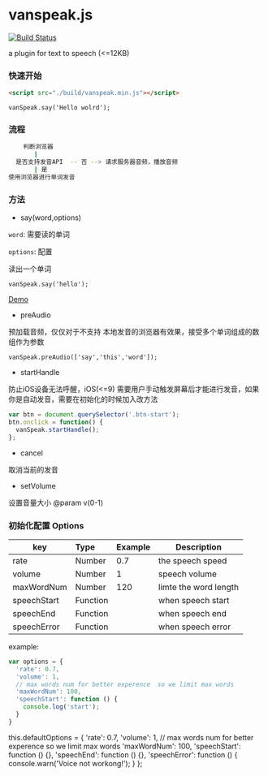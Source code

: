 # vanspeak.js

[![Build Status](https://travis-ci.org/Vanthink-UED/vanspeak.svg?branch=master)](https://travis-ci.org/Vanthink-UED/vanspeak)

a plugin for text to speech (<=12KB)



### 快速开始

``` html
<script src="./build/vanspeak.min.js"></script>

```

``` JS
vanSpeak.say('Hello wolrd');
```

### 流程
``` bash
    判断浏览器 
       |
  是否支持发音API  -- 否 --> 请求服务器音频，播放音频 
       | 是
使用浏览器进行单词发音
```

### 方法 

+ say(word,options)

`word`: 需要读的单词

`options`: 配置

读出一个单词
``` JS
vanSpeak.say('hello');
```
[Demo]( http://vanthink-ued.github.io/vanspeak/ )

+ preAudio

预加载音频，仅仅对于不支持 本地发音的浏览器有效果，接受多个单词组成的数组作为参数

``` JS
vanSpeak.preAudio(['say','this','word']);
```

+ startHandle 

防止iOS设备无法呼醒，iOS(<=9) 需要用户手动触发屏幕后才能进行发音，如果你是自动发音，需要在初始化的时候加入改方法

``` js
var btn = document.querySelector('.btn-start');
btn.onclick = function() {
  vanSpeak.startHandle();
};
```

+ cancel

取消当前的发音

+ setVolume 

设置音量大小 @param v(0-1) 



### 初始化配置 Options

| key        | Type         | Example  | Description  |
| ------------- |:----------| ---------|--------------|
| rate     | Number | 0.7 | the speech speed |
| volume      | Number      |  1 | speech volume |
| maxWordNum | Number     |   120 | limte the word length |
| speechStart | Function   |     | when speech start |
| speechEnd | Function   |    | when speech end |
| speechError | Function   |    | when speech error|


example: 

``` js
var options = {
  'rate': 0.7,
  'volume': 1,
  // max words num for better experence  so we limit max words 
  'maxWordNum': 100,
  'speechStart': function () {
    console.log('start');
  }
}

```

 this.defaultOptions = {
      'rate': 0.7,
      'volume': 1,
      // max words num for better experence  so we limit max words 
      'maxWordNum': 100,
      'speechStart': function () {},
      'speechEnd': function () {},
      'speechError': function () {
        console.warn('Voice not workong!');
      }
    };

